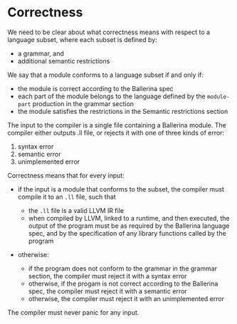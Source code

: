 # Correctness


We need to be clear about what correctness means with respect to a
language subset, where each subset is defined by:

* a grammar, and
* additional semantic restrictions

We say that a module conforms to a language subset if and only if:

* the module is correct according to the Ballerina spec
* each part of the module belongs to the language defined by the
  `module-part` production in the grammar section
* the module satisfies the restrictions in the Semantic restrictions section


The input to the compiler is a single file containing a Ballerina
module. The compiler either outputs .ll file, or rejects it with one
of three kinds of error:

1. syntax error
2. semantic error
3. unimplemented error

Correctness means that for every input:

* if the input is a module that conforms to the subset, the compiler must compile it
  to an `.ll` file, such that
   * the `.ll` file is a valid LLVM IR file
   * when compiled by LLVM, linked to a runtime, and then executed, the output of
     the program must be as required by the Ballerina language spec, and by the
     specification of any library functions called by the program

* otherwise:
   * if the program does not conform to the grammar in the grammar section,
     the compiler must reject it with a syntax error
   * otherwise, if the progam is not correct according to the Ballerina spec,
     the compiler must reject it with a semantic error
   * otherwise, the compiler must reject it with an unimplemented error

The compiler must never panic for any input.

